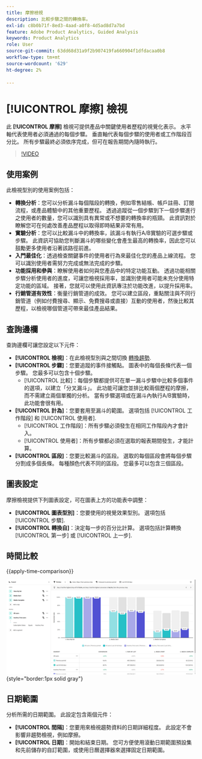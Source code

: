 ```yaml
---
title: 摩擦檢視
description: 比較步驟之間的轉換率。
exl-id: c8b0b71f-8ed3-4aad-a0f8-4d5ad8d7a7bd
feature: Adobe Product Analytics, Guided Analysis
keywords: Product Analytics
role: User
source-git-commit: 63dd68d31a9f2b907419fa660904f1dfdacaa0b8
workflow-type: tm+mt
source-wordcount: '629'
ht-degree: 2%

---
```


# [!UICONTROL 摩擦] 檢視

此 **[!UICONTROL 摩擦]** 檢視可提供產品中關鍵使用者歷程的視覺化表示。 水平軸代表使用者必須通過的每個步驟。 垂直軸代表每個步驟的使用者或工作階段百分比。 所有步驟最終必須依序完成，但可在報告期間內隨時執行。

>[!VIDEO](https://video.tv.adobe.com/v/3421663/?learn=on)

## 使用案例

此檢視型別的使用案例包括：

* **轉換分析**：您可以分析漏斗每個階段的轉換，例如零售結帳、帳戶註冊、訂閱流程，或產品體驗中的其他重要歷程。 透過追蹤從一個步驟到下一個步驟進行之使用者的數量，您可以識別具有異常或不想要的轉換率的瓶頸。 此資訊對於瞭解您可在何處改善產品歷程以取得即時結果非常有用。
* **實驗分析**：您可以比較漏斗中的轉換率，該漏斗有執行A/B實驗的可選步驟或步驟。 此資訊可協助您判斷漏斗的哪些變化會產生最高的轉換率，因此您可以鼓勵更多使用者沿著該路徑前進。
* **入門最佳化**：透過檢查關鍵事件的使用者行為來最佳化您的產品上線流程。 您可以識別使用者需努力完成或無法完成的步驟。
* **功能採用和參與**：瞭解使用者如何與您產品中的特定功能互動。 透過功能相關步驟分析使用者的進度，可讓您檢視採用率，並識別使用者可能未充分使用特定功能的區域。 接著，您就可以使用此資訊專注於功能改進，以提升採用率。
* **行銷管道有效性**：衡量行銷管道的成效。 您可以建立區段，重點關注與不同行銷管道（例如付費搜尋、顯示、免費搜尋或直接）互動的使用者，然後比較其歷程，以檢視哪個管道可帶來最佳產品結果。

## 查詢邊欄

查詢邊欄可讓您設定以下元件：

* **[!UICONTROL 檢視]**：在此檢視型別與之間切換 [轉換趨勢](conversion-trends.md).
* **[!UICONTROL 步驟]**：您要追蹤的事件接觸點。 圖表中的每個長條代表一個步驟。 您最多可以包含十個步驟。
   * [!UICONTROL 比較]：每個步驟都提供可在單一漏斗步驟中比較多個事件的選項，以建立「分叉漏斗」。 此功能可讓您並排比較兩個歷程的摩擦，而不需建立兩個單獨的分析。 當有步驟選項或在漏斗內執行A/B實驗時，此功能會很有用。
* **[!UICONTROL 計為]**：您要套用至漏斗的範圍。 選項包括 [!UICONTROL 工作階段] 和 [!UICONTROL 使用者].
   * [!UICONTROL 工作階段]：所有步驟必須發生在相同工作階段內才會計入。
   * [!UICONTROL 使用者]：所有步驟都必須在選取的報表期間發生，才能計算。
* **[!UICONTROL 區段]**：您要比較漏斗的區段。 選取的每個區段會將每個步驟分割成多個長條。 每種顏色代表不同的區段。 您最多可以包含三個區段。

## 圖表設定

摩擦檢視提供下列圖表設定，可在圖表上方的功能表中調整：

* **[!UICONTROL 圖表型別]**：您要使用的視覺效果型別。 選項包括 [!UICONTROL 步驟].
* **[!UICONTROL 轉換自]**：決定每一步的百分比計算。 選項包括計算轉換 [!UICONTROL 第一步] 或 [!UICONTROL 上一步].

## 時間比較

{{apply-time-comparison}}

![摩擦時間比較](../assets/friction-compare.png){style="border:1px solid gray"}

## 日期範圍

分析所需的日期範圍。 此設定包含兩個元件：

* **[!UICONTROL 間隔]**：您要用來檢視趨勢資料的日期詳細程度。 此設定不會影響非趨勢檢視，例如摩擦。
* **[!UICONTROL 日期]**：開始和結束日期。 您可方便使用滾動日期範圍預設集和先前儲存的自訂範圍，或使用日曆選擇器來選擇固定日期範圍。
